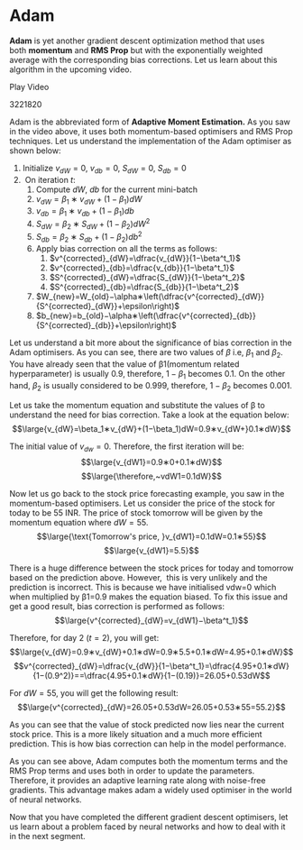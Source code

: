 # Adam

**Adam** is yet another gradient descent optimization method that uses both **momentum** and **RMS Prop** but with the exponentially weighted average with the corresponding bias corrections. Let us learn about this algorithm in the upcoming video.

Play Video

3221820

Adam is the abbreviated form of **Adaptive Moment Estimation.** As you saw in the video above, it uses both momentum-based optimisers and RMS Prop techniques. Let us understand the implementation of the Adam optimiser as shown below:

1.  Initialize $v_{dW}=0$, $v_{db}=0$, $S_{dW}=0$, $S_{db}=0$
2.   On iteration $t$:
    1. Compute $dW$, $db$ for the current mini-batch   
    2. $v_{dW}=\beta_1∗v_{dW}+(1−β_1)dW$  
    3. $v_{db}=\beta_1∗v_{db}+(1−\beta_1)db$  
    4. $S_{dW}=\beta_2∗S_{dW}+(1−\beta_2)dW^2$  
    5. $S_{db}=\beta_2∗S_{db}+(1−\beta_2)db^2$  
    6.  Apply bias correction on all the terms as follows:
        1. $v^{corrected}_{dW}=\dfrac{v_{dW}}{1−\beta^t_1}$
        2. $v^{corrected}_{db}=\dfrac{v_{db}}{1−\beta^t_1}$
        3. $S^{corrected}_{dW}=\dfrac{S_{dW}}{1−\beta^t_2}$
        4. $S^{corrected}_{db}=\dfrac{S_{db}}{1−\beta^t_2}$
    7. $W_{new}=W_{old}−\alpha∗\left(\dfrac{v^{corrected}_{dW}}{S^{corrected}_{dW}}+\epsilon\right)$  
    8. $b_{new}=b_{old}−\alpha∗\left(\dfrac{v^{corrected}_{db}}{S^{corrected}_{db}}+\epsilon\right)$

Let us understand a bit more about the significance of bias correction in the Adam optimisers. As you can see, there are two values of $\beta$ i.e, $\beta_1$ and $\beta_2$. You have already seen that the value of β1(momentum related hyperparameter) is usually 0.9, therefore, $1−\beta_1$ becomes 0.1. On the other hand, $\beta_2$ is usually considered to be 0.999, therefore, $1−\beta_2$ becomes 0.001.

Let us take the momentum equation and substitute the values of β to understand the need for bias correction. Take a look at the equation below:
$$\large{v_{dW}=\beta_1∗v_{dW}+(1−\beta_1)dW=0.9∗v_{dW+}0.1∗dW}$$

The initial value of $v_{dw}=0$. Therefore, the first iteration will be:
$$\large{v_{dW1}=0.9∗0+0.1∗dW}$$
$$\large{\therefore,~vdW1=0.1dW}$$

Now let us go back to the stock price forecasting example, you saw in the momentum-based optimisers. Let us consider the price of the stock for today to be 55 INR. The price of stock tomorrow will be given by the momentum equation where $dW=55$.
$$\large{\text{Tomorrow's price, }v_{dW1}=0.1dW=0.1∗55}$$
$$\large{v_{dW1}=5.5}$$

There is a huge difference between the stock prices for today and tomorrow based on the prediction above. However,  this is very unlikely and the prediction is incorrect. This is because we have initialised vdw=0 which when multiplied by β1=0.9 makes the equation biased. To fix this issue and get a good result, bias correction is performed as follows:
$$\large{v^{corrected}_{dW}=v_{dW1}−\beta^t_1}$$

Therefore, for day 2 $(t=2)$, you will get:
$$\large{v_{dW}=0.9∗v_{dW}+0.1∗dW=0.9∗5.5+0.1∗dW=4.95+0.1∗dW}$$
$$v^{corrected}_{dW}=\dfrac{v_{dW}}{1−\beta^t_1}=\dfrac{4.95+0.1∗dW}{1−(0.9^2)}==\dfrac{4.95+0.1∗dW}{1−(0.19)}=26.05+0.53dW$$

For $dW=55$, you will get the following result:
$$\large{v^{corrected}_{dW}=26.05+0.53dW=26.05+0.53∗55=55.2}$$

As you can see that the value of stock predicted now lies near the current stock price. This is a more likely situation and a much more efficient prediction. This is how bias correction can help in the model performance. 

As you can see above, Adam computes both the momentum terms and the RMS Prop terms and uses both in order to update the parameters. Therefore, it provides an adaptive learning rate along with noise-free gradients. This advantage makes adam a widely used optimiser in the world of neural networks.

Now that you have completed the different gradient descent optimisers, let us learn about a problem faced by neural networks and how to deal with it in the next segment.